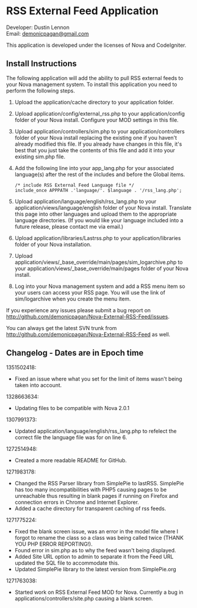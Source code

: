RSS External Feed Application
=============================
Developer: Dustin Lennon<br />
Email: <demonicpagan@gmail.com>

This application is developed under the licenses of Nova and CodeIgniter.

Install Instructions
--------------------
The following application will add the ability to pull RSS external feeds to your Nova management system. To install 
this application you need to perform the following steps.

1. Upload the application/cache directory to your application folder.

2. Upload application/config/external_rss.php to your application/config folder of your Nova install. Configure your
MOD settings in this file.

3. Upload application/controllers/sim.php to your application/controllers folder of your Nova install replacing 
the existing one if you haven't already modified this file. If you already have changes in this file, it's best 
that you just take the contents of this file and add it into your existing sim.php file.

4. Add the following line into your app_lang.php for your associated language(s) after the rest of the includes 
and before the Global items.

	`/* include RSS External Feed Language file */`<br />
	`include_once APPPATH .'language/'. $language . '/rss_lang.php';`

5. Upload application/language/english/rss_lang.php to your 
application/views/language/english folder of your Nova install. Translate this page into other languages and upload
them to the appropriate language directories. (If you would like your language included into a future release, 
please contact me via email.)

6. Upload application/libraries/Lastrss.php to your application/libraries folder of your Nova installation.

7. Upload application/views/_base_override/main/pages/sim_logarchive.php to your
application/views/_base_override/main/pages folder of your Nova install.

8. Log into your Nova management system and add a RSS menu item so your users can access your RSS page.
You will use the link of sim/logarchive when you create the menu item.

If you experience any issues please submit a bug report on 
<http://github.com/demonicpagan/Nova-External-RSS-Feed/issues>.

You can always get the latest SVN trunk from <http://github.com/demonicpagan/Nova-External-RSS-Feed> as well.

Changelog - Dates are in Epoch time
-----------------------------------
1351502418:

*	Fixed an issue where what you set for the limit of items wasn't being taken into account.

1328663634:

*	Updating files to be compatible with Nova 2.0.1

1307991373:

*	Updated application/language/english/rss_lang.php to refelect the correct file the language file was for on line 6.

1272514948:

*	Created a more readable README for GitHub.

1271983178:

*	Changed the RSS Parser library from SimplePie to lastRSS. SimplePie has too many incompatibilities with
PHP5 causing pages to be unreachable thus resulting in blank pages if running on Firefox and connection
errors in Chrome and Internet Explorer.
*	Added a cache directory for transparent caching of rss feeds.

1271775224:

*	Fixed the blank screen issue, was an error in the model file where I forgot to rename the class so a
class was being called twice (THANK YOU PHP ERROR REPORTING!).
*	Found error in sim.php as to why the feed wasn't being displayed.
*	Added Site URL option to admin to separate it from the Feed URL updated the SQL file to accommodate this.
*	Updated SimplePie library to the latest version from SimplePie.org

1271763038:

*	Started work on RSS External Feed MOD for Nova. Currently a bug in applications/controllers/site.php 
causing a blank screen.
